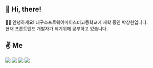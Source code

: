 <h2> 👋 Hi, there!</h2>
<div>
  <div>🙇‍♂️ 안녕하세요! 대구소프트웨어마이스터고등학교에 재학 중인 박상현입니다.</div>
  <div>현재 프론트엔드 개발자가 되기위해 공부하고 있습니다.</div>
</div>

<h2 align="left"> ✌ Me</h2>
<div align="left">
  <a href="https://half-sloop-ecb.notion.site/Park-Sang-Hyun-fbb7aa1382fe466ca80ecf8e8b8bcee4/" target="_blank"><img src="https://img.shields.io/badge/Notion-000000?style=flat-square&logo=Notion&logoColor=white&link=https://half-sloop-ecb.notion.site/Park-Sang-Hyun-fbb7aa1382fe466ca80ecf8e8b8bcee4"/></a>
  <a href="https://www.instagram.com/gustkdqkrr/" target="_blank"><img src="https://img.shields.io/badge/Instagram-E4405F?style=flat-square&logo=Instagram&logoColor=white&link=https://www.instagram.com/gustkdqkrr/"/></a>
  <a href="mailto:sanghyun9467@gmail.com/" target="_blank"><img src="https://img.shields.io/badge/Gmail-d14836?style=flat-square&logo=Gmail&logoColor=white&link=sanghyun9467@gmail.com"/></a>
  <a href="https://blog.naver.com/parksanghyun0505/" target="_blank"><img src="https://img.shields.io/badge/-Naver%20Blog-brightgreen?style=flat-square&logo=Naver&logoColor=white&link=https://blog.naver.com/parksanghyun0505/"/></a>
</div>



